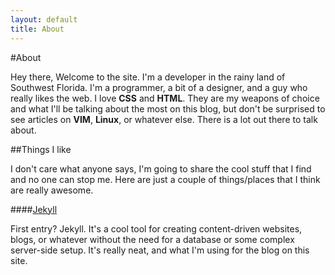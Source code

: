 ```yaml
---
layout: default
title: About
---
```


#About

Hey there, Welcome to the site. I'm a developer in the rainy land of Southwest 
Florida.  I'm a programmer, a bit of a designer, and a guy who really likes the 
web.  I love **CSS** and **HTML**. They are my weapons of choice and what I'll 
be talking about the most on this blog, but don't be surprised to see articles 
on **VIM**, **Linux**, or whatever else. There is a lot out there to talk 
about.


##Things I like

I don't care what anyone says, I'm going to share the cool stuff that I find
and no one can stop me. Here are just a couple of things/places that I think 
are really awesome.


####[Jekyll](http://jekyllrb.com)

First entry? Jekyll. It's a cool tool for creating content-driven websites, 
blogs, or whatever without the need for a database or some complex server-side 
setup. It's really neat, and what I'm using for the blog on this site.
